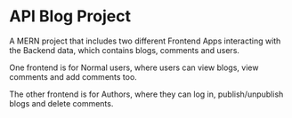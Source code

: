 # API Blog Project

A MERN project that includes two different Frontend Apps interacting with the Backend data, which contains blogs, comments and users.

One frontend is for Normal users, where users can view blogs, view comments and add comments too.

The other frontend is for Authors, where they can log in, publish/unpublish blogs and delete comments.